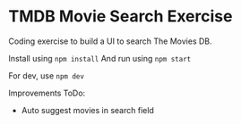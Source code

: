 # TMDB Movie Search Exercise

Coding exercise to build a UI to search The Movies DB.

Install using ```npm install```
And run using ```npm start```

For dev, use ```npm dev```



Improvements ToDo:

- Auto suggest movies in search field
